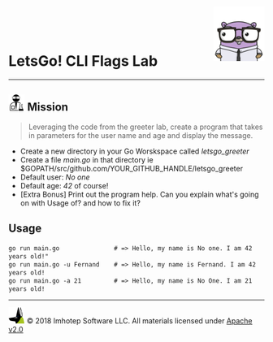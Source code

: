 <img src="../assets/gophernand.png" align="right" width="100" height="auto"/>

<br/>
<br/>
<br/>

# LetsGo! CLI Flags Lab

---
## <img src="../assets/lab.png" width="auto" height="32"/> Mission

> Leveraging the code from the greeter lab, create a program that takes in parameters
> for the user name and age and display the message.

* Create a new directory in your Go Worskspace called *letsgo_greeter*
* Create a file *main.go* in that directory ie $GOPATH/src/github.com/YOUR_GITHUB_HANDLE/letsgo_greeter
* Default user: *No one*
* Default age: *42* of course!
* [Extra Bonus] Print out the program help. Can you explain what's going on with Usage of? and how to fix it?

## Usage

```shell
go run main.go               # => Hello, my name is No one. I am 42 years old!"
go run main.go -u Fernand    # => Hello, my name is Fernand. I am 42 years old!
go run main.go -a 21         # => Hello, my name is No One. I am 21 years old!
```

---
<img src="../assets/imhotep_logo.png" width="32" height="auto"/> © 2018 Imhotep Software LLC.
All materials licensed under [Apache v2.0](http://www.apache.org/licenses/LICENSE-2.0)